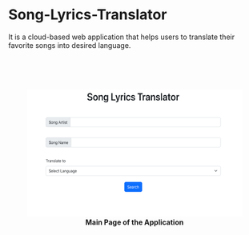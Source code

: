 # Song-Lyrics-Translator
It is a cloud-based web application that helps users to translate their favorite songs into desired language.

<p> 
  <br Backend  --- NodeJS />
  <br Frontend --- ReactJS />
  <br Database --- Cloud SQL (MySQL) />
</p>

<p align="center">
  <img src="https://github.com/AlperMumcular/Song-Lyrics-Translator/blob/main/MainPage.png?raw=true" alt="Example Image" />
  <br />
  <strong>Main Page of the Application</strong>
</p>

